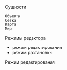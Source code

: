 ﻿Сущности

	Объекты
	Сетка
	Карта
	Мир

Режимы редактора
- режим редактирования
- режим растановки

Режим редактирования